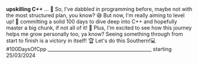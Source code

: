 **upskilling C++** ...
👋 So, I've dabbled in programming before, maybe not with the most structured plan, you know? 😅 But now, I'm really aiming to level up! 💪 committing a solid 100 days to dive deep into C++ and hopefully master a big chunk, if not all of it! 🚀 Plus, I'm excited to see how this journey helps me grow personally too, ya know? Seeing something through from start to finish is a victory in itself! 🏆
Let's do this Southern!💻 
  #100DaysOfCpp ____________________________________________ starting 25/03/2024
